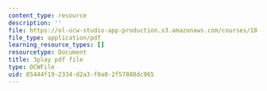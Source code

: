 ```yaml
---
content_type: resource
description: ''
file: https://ol-ocw-studio-app-production.s3.amazonaws.com/courses/18-03sc-differential-equations-fall-2011/85444f192334d2a3f0a02f57088dc965_zreI4HllD80.pdf
file_type: application/pdf
learning_resource_types: []
resourcetype: Document
title: 3play pdf file
type: OCWFile
uid: 85444f19-2334-d2a3-f0a0-2f57088dc965
---
```

